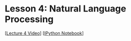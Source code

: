 # Lesson 4: Natural Language Processing

[[Lecture 4 Video](http://course.fast.ai/lessons/lesson4.html)] [[IPython Notebook](https://github.com/fastai/fastai/blob/master/courses/dl1/lesson4-imdb.ipynb)]

